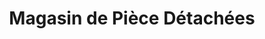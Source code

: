 ---
title: "Magasin de Pièce Détachées"
url: /macenta/magasin-de-piece-detachees/
shop: Allgemein
---